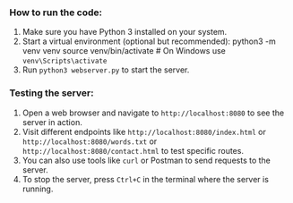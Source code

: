 ### How to run the code:
1. Make sure you have Python 3 installed on your system.
2. Start a virtual environment (optional but recommended):
   python3 -m venv venv
   source venv/bin/activate  # On Windows use `venv\Scripts\activate`
3. Run `python3 webserver.py` to start the server.

### Testing the server:
1. Open a web browser and navigate to `http://localhost:8080` to see the server in action.
3. Visit different endpoints like `http://localhost:8080/index.html` or `http://localhost:8080/words.txt` or `http://localhost:8080/contact.html` to test specific routes.
2. You can also use tools like `curl` or Postman to send requests to the server.
4. To stop the server, press `Ctrl+C` in the terminal where the server is running.
